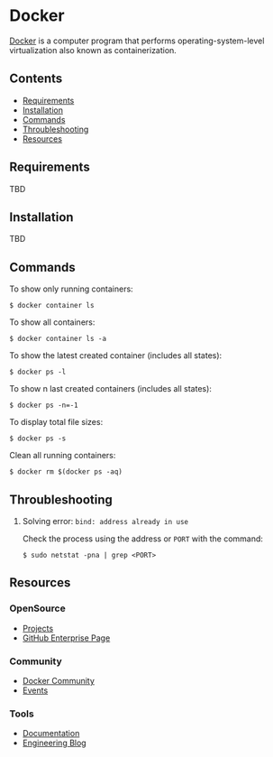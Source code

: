# Docker

[Docker](https://www.docker.com/) is a computer program that performs operating-system-level virtualization also known as containerization.

## Contents

- [Requirements](#requirements)
- [Installation](#installation)
- [Commands](#commands)
- [Throubleshooting](#throubleshooting)
- [Resources](#resources)

## Requirements

TBD

## Installation

TBD

## Commands

To show only running containers:

```
$ docker container ls
```

To show all containers:

```
$ docker container ls -a
```

To show the latest created container (includes all states):

```
$ docker ps -l
```

To show n last created containers (includes all states):

```
$ docker ps -n=-1
```

To display total file sizes:

```
$ docker ps -s
```

Clean all running containers:

```
$ docker rm $(docker ps -aq)
```

## Throubleshooting

1. Solving error: `bind: address already in use`

   Check the process using the address or `PORT` with the command:
  
   ```
   $ sudo netstat -pna | grep <PORT>
   ```

## Resources

### OpenSource
- [Projects](https://www.docker.com/community/open-source)
- [GitHub Enterprise Page](https://github.com/docker)

### Community
- [Docker Community](https://www.docker.com/docker-community)
- [Events](https://events.docker.com/)

### Tools
- [Documentation](https://docs.docker.com/)
- [Engineering Blog](https://engineering.docker.com/)
